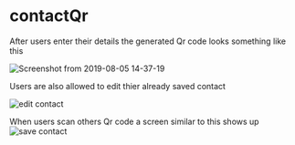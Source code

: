 # contactQr


After users enter their details the generated Qr code looks something like this

![Screenshot from 2019-08-05 14-37-19](https://user-images.githubusercontent.com/35276272/71582554-0531b600-2b0b-11ea-906c-b97634cc7911.png)

Users are also allowed to edit thier already saved contact

![edit contact](screenshot/Screenshot_20191229-215111.png)

When users scan others Qr code a screen similar to this shows up
![save contact](screenshot/Screenshot_20191230-125629.png)

